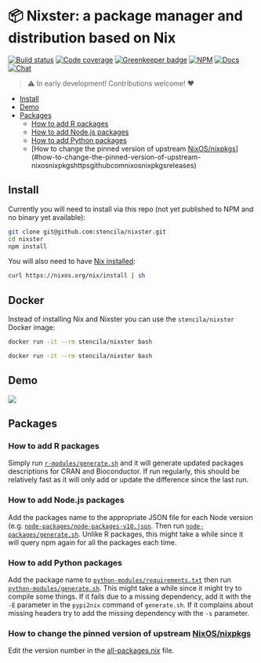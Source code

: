 # 📦 Nixster: a package manager and distribution based on Nix

[![Build status](https://travis-ci.org/stencila/nixster.svg?branch=master)](https://travis-ci.org/stencila/nixster)
[![Code coverage](https://codecov.io/gh/stencila/nixster/branch/master/graph/badge.svg)](https://codecov.io/gh/stencila/nixster)
[![Greenkeeper badge](https://badges.greenkeeper.io/stencila/nixster.svg)](https://greenkeeper.io/)
[![NPM](http://img.shields.io/npm/v/@stencila/nixster.svg?style=flat)](https://www.npmjs.com/package/@stencila/nixster)
[![Docs](https://img.shields.io/badge/docs-latest-blue.svg)](https://stencila.github.io/nixster/)
[![Chat](https://badges.gitter.im/stencila/stencila.svg)](https://gitter.im/stencila/stencila)

> :warning: In early development! Contributions welcome! :heart:

<!-- Automatically generated TOC. Don't edit, `make docs` instead>

<!-- toc -->

- [Install](#install)
- [Demo](#demo)
- [Packages](#packages)
  * [How to add R packages](#how-to-add-r-packages)
  * [How to add Node.js packages](#how-to-add-nodejs-packages)
  * [How to add Python packages](#how-to-add-python-packages)
  * [How to change the pinned version of upstream [NixOS/nixpkgs](https://github.com/NixOS/nixpkgs/releases)](#how-to-change-the-pinned-version-of-upstream-nixosnixpkgshttpsgithubcomnixosnixpkgsreleases)

<!-- tocstop -->

## Install

Currently you will need to install via this repo (not yet published to NPM and no binary yet available):

```bash
git clone git@github.com:stencila/nixster.git
cd nixster
npm install
```

You will also need to have [Nix installed](https://nixos.org/nix/download.html):

```bash
curl https://nixos.org/nix/install | sh
```

## Docker

Instead of installing Nix and Nixster you can use the `stencila/nixster` Docker image:

```bash
docker run -it --rm stencila/nixster bash
```

```bash
docker run -it --rm stencila/nixster bash
```

## Demo

<a href="https://asciinema.org/a/KD0z367VL5mBNknueUpqzVGMP?size=medium&cols=120&autoplay=1" target="_blank"><img src="https://asciinema.org/a/KD0z367VL5mBNknueUpqzVGMP.svg" /></a>

## Packages

### How to add R packages
Simply run [`r-modules/generate.sh`](nix/pkgs/development/r-modules/generate.sh) and it will generate updated packages descriptions for CRAN and Bioconductor. If run regularly, this should be relatively fast as it will only add or update the difference since the last run.

### How to add Node.js packages
Add the packages name to the appropriate JSON file for each Node version (e.g. [`node-packages/node-packages-v10.json`](nix/pkgs/development/node-packages/node-packages-v10.json). Then run [`node-packages/generate.sh`](nix/pkgs/development/node-packages/generate.sh). Unlike R packages, this might take a while since it will query npm again for all the packages each time.

### How to add Python packages
Add the package name to [`python-modules/requirements.txt`](nix/pkgs/development/python-modules/requirements.txt) then run [`python-modules/generate.sh`](nix/pkgs/development/python-modules/generate.sh). This might take a while since it might try to compile some things. If it fails due to a missing dependency, add it with the `-E` parameter in the `pypi2nix` command of `generate.sh`. If it complains about missing headers try to add the missing dependency with the `-s` parameter.

### How to change the pinned version of upstream [NixOS/nixpkgs](https://github.com/NixOS/nixpkgs/releases)
Edit the version number in the [all-packages.nix](nix/pkgs/top-level/all-packages.nix#L4) file.
